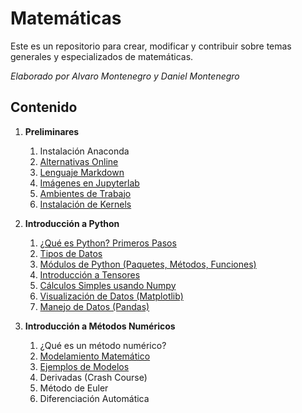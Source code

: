 # Matemáticas

Este es un repositorio para crear, modificar y contribuir sobre temas generales y especializados de matemáticas.

*Elaborado por Alvaro Montenegro y Daniel Montenegro*
## Contenido

1. **Preliminares**
    1. Instalación Anaconda
    2. [Alternativas Online](Cuadernos/Alternativas_Online.ipynb)
    3. [Lenguaje Markdown](https://guides.github.com/features/mastering-markdown/)
    4. [Imágenes en Jupyterlab](Cuadernos/Imagenes_Jupyter.ipynb)
    6. [Ambientes de Trabajo](Cuadernos/Ambientes.ipynb)
    7. [Instalación de Kernels](Cuadernos/Instalando_Kernels.ipynb)
    
2. **Introducción a Python**
    1. [¿Qué es Python? Primeros Pasos](Cuadernos/Intro_Python.ipynb)
    2. [Tipos de Datos](Cuadernos/Tipos_Datos.ipynb)
    3. [Módulos de Python (Paquetes, Métodos, Funciones)](Cuadernos/Paquetes.ipynb)
    4. [Introducción a Tensores](Cuadernos/Intro_Tensors.ipynb)
    5. [Cálculos Simples usando Numpy](Cuadernos/Intro_Numpy.ipynb)
    6. [Visualización de Datos (Matplotlib)](Cuadernos/Intro_Graphics.ipynb)
    7. [Manejo de Datos (Pandas)](https://github.com/ucmadcursoPythonyR/2020/blob/master/Cuadernos/Intro_Pandas.ipynb)
    
3. **Introducción a Métodos Numéricos**
    1. ¿Qué es un método numérico?
    2. [Modelamiento Matemático](Cuadernos/Intro_Model.ipynb)
    3. [Ejemplos de Modelos](Cuadernos/Ejemplos_Model.ipynb)
    4. Derivadas (Crash Course)
    5. Método de Euler
    5. Diferenciación Automática

